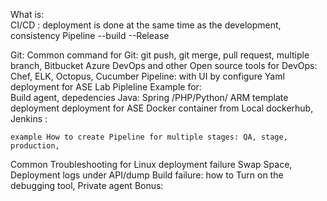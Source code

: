 What is:  
CI/CD : deployment is done at the same time as the development, consistency 
Pipeline
   --build
   --Release

Git:
     Common command for Git: git push, git merge, pull request, multiple branch,
Bitbucket
Azure DevOps and other Open source tools for DevOps: Chef, ELK,  Octopus, Cucumber 
Pipeline:
   with UI 
   by configure Yaml 
   deployment for ASE
Lab 
	Pipleline Example for:  
	 Build agent, depedencies 
	 Java: Spring /PHP/Python/
	 ARM template deployment
	 deployment for ASE
	 Docker container from Local dockerhub, 
	 Jenkins : 
	
	example How to create Pipeline for multiple stages: QA, stage, production,  
  
Common Troubleshooting for Linux deployment failure
     Swap  Space, 
     Deployment logs  under API/dump
     Build failure: how to Turn on the debugging tool,
     Private agent
Bonus: 

